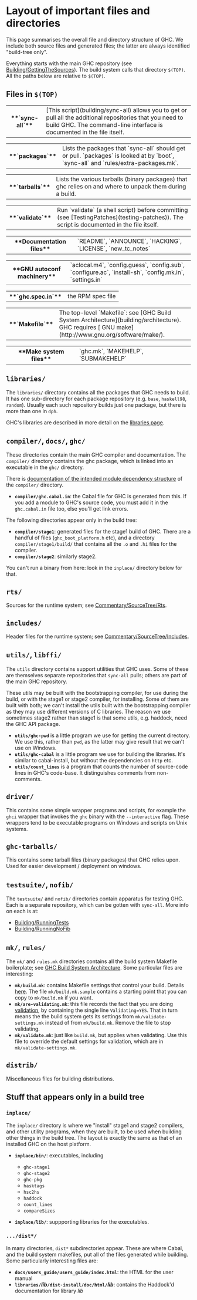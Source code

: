 # Layout of important files and directories


This page summarises the overall file and directory structure of GHC. We include both source files and generated files; the latter are always identified "build-tree only".


Everything starts with the main GHC repository (see [Building/GettingTheSources](building/getting-the-sources)). The build system calls that directory `$(TOP)`. All the paths below are relative to `$(TOP)`.

## Files in `$(TOP)`

<table><tr><th>**`sync-all`**</th>
<td>[This script](building/sync-all) allows you to get or pull all the additional repositories that you need to build GHC. The command-line interface is documented in the file itself.
</td></tr></table>

<table><tr><th>**`packages`**</th>
<td>
Lists the packages that `sync-all` should get or pull.  `packages` is looked at by `boot`, `sync-all` and `rules/extra-packages.mk`.
</td></tr></table>

<table><tr><th>**`tarballs`**</th>
<td>
Lists the various tarballs (binary packages) that ghc relies on and where to unpack them during a build.
</td></tr></table>

<table><tr><th>**`validate`**</th>
<td>Run `validate` (a shell script) before committing (see [TestingPatches](testing-patches)). The script is documented in the file itself.
</td></tr></table>

<table><tr><th>**Documentation files**</th>
<td>`README`, `ANNOUNCE`, `HACKING`, `LICENSE`, `new_tc_notes`</td></tr></table>

<table><tr><th>**GNU autoconf machinery**</th>
<td>`aclocal.m4`, `config.guess`, `config.sub`, `configure.ac`, `install-sh`, `config.mk.in`, `settings.in`</td></tr></table>

<table><tr><th>**`ghc.spec.in`**</th>
<td>the RPM spec file
</td></tr></table>

<table><tr><th>**`Makefile`**</th>
<td>The top-level `Makefile`: see [GHC Build System Architecture](building/architecture). GHC requires
[ GNU make](http://www.gnu.org/software/make/).
</td></tr></table>

<table><tr><th>**Make system files**</th>
<td>`ghc.mk`, `MAKEHELP`, `SUBMAKEHELP`</td></tr></table>

## `libraries/`


The `libraries/` directory contains all the packages that GHC needs to build. It has one sub-directory for each package repository (e.g. `base`, `haskell98`, `random`). Usually each such repository builds just one package, but there is more than one in `dph`.


GHC's libraries are described in more detail on the [libraries page](commentary/libraries).

## `compiler/`, `docs/`, `ghc/`


These directories contain the main GHC compiler and documentation.
The `compiler/` directory contains the ghc package, which is linked
into an executable in the `ghc/` directory.


There is [documentation of the intended module dependency structure](module-dependencies) of the `compiler/` directory.

- **`compiler/ghc.cabal.in`**: the Cabal file for GHC is generated from this. If you add a module to GHC's source code, you must add it in the `ghc.cabal.in` file too, else you'll get link errors.


The following directories appear only in the build tree:

- **`compiler/stage1`**: generated files for the stage1 build of GHC. There are a handful of files (`ghc_boot_platform.h` etc), and a directory `compiler/stage1/build/` that contains all the `.o` and `.hi` files for the compiler.
- **`compiler/stage2`**: similarly stage2.


You can't run a binary from here: look in the `inplace/` directory below for that.

## `rts/`


Sources for the runtime system; see [Commentary/SourceTree/Rts](commentary/source-tree/rts).

## `includes/`


Header files for the runtime system; see [Commentary/SourceTree/Includes](commentary/source-tree/includes).

## `utils/`, `libffi/`


The `utils` directory contains support utilities that GHC uses.  Some of these are themselves separate repositories that `sync-all` pulls; others are part of the main GHC repository. 


These utils may be built with the bootstrapping compiler, for use during the build, or with the stage1 or stage2 compiler, for installing. Some of them are built with both; we can't install the utils built with the bootstrapping compiler as they may use different versions of C libraries. The reason we use sometimes stage2 rather than stage1 is that some utils, e.g. haddock, need the GHC API package.

- **`utils/ghc-pwd`** is a little program we use for getting the current directory. We use this, rather than `pwd`, as the latter may give result that we can't use on Windows.
- **`utils/ghc-cabal`** is a little program we use for building the libraries. It's similar to cabal-install, but without the dependencies on `http` etc.
- **`utils/count_lines`** is a program that counts the number of source-code lines in GHC's code-base. It distinguishes comments from non-comments.

## `driver/`


This contains some simple wrapper programs and scripts, for example the `ghci` wrapper that invokes the `ghc` binary with the `--interactive` flag.  These wrappers tend to be executable programs on Windows and scripts on Unix systems.

## `ghc-tarballs/`


This contains some tarball files (binary packages) that GHC relies upon. Used for easier development / deployment on windows.

## `testsuite/`, `nofib/`


The `testsuite/` and `nofib/` directories contain apparatus for testing GHC.  Each is a separate repository, which can be gotten with `sync-all`.   More info on each is at:

- [Building/RunningTests](building/running-tests)
- [Building/RunningNoFib](building/running-no-fib)

## `mk/`, `rules/`


The `mk/` and `rules.mk` directories contains all the build system Makefile boilerplate; see [GHC Build System Architecture](building/architecture).  Some particular files are interesting:

- **`mk/build.mk`**: contains Makefile settings that control your build. Details [here](building/hacking).  The file `mk/build.mk.sample` contains a starting point that you can copy to `mk/build.mk` if you want.
- **`mk/are-validating.mk`**: this file records the fact that you are doing [validation](testing-patches), by containing the single line `Validating=YES`.  That in turn means the the build system gets its settings from `mk/validate-settings.mk` instead of from `mk/build.mk`.  Remove the file to stop validating.
- **`mk/validate.mk`**: just like `build.mk`, but applies when validating.  Use this file to override the default settings for validation, which are in `mk/validate-settings.mk`.

## `distrib/`


Miscellaneous files for building distributions.

## Stuff that appears only in a build tree

### `inplace/`


The `inplace/` directory is where we "install" stage1 and stage2 compilers, and other utility programs, when they are built, to be used when building other things in the build tree.  The layout is exactly the same as that of an installed GHC on the host platform.

- **`inplace/bin/`**: executables, including 

  - `ghc-stage1`
  - `ghc-stage2`
  - `ghc-pkg`
  - `hasktags`
  - `hsc2hs`
  - `haddock`
  - `count_lines`
  - `compareSizes`

- **`inplace/lib/`**: suppporting libraries for the executables.

### `.../dist*/`


In many directories, `dist*` subdirectories appear. These are where Cabal, and the build system makefiles, put all of the files generated while building.  Some particularly interesting files are:

- **`docs/users_guide/users_guide/index.html`**: the HTML for the user manual
- **`libraries/`*lib*`/dist-install/doc/html/`*lib***: contains the Haddock'd documentation for library *lib*